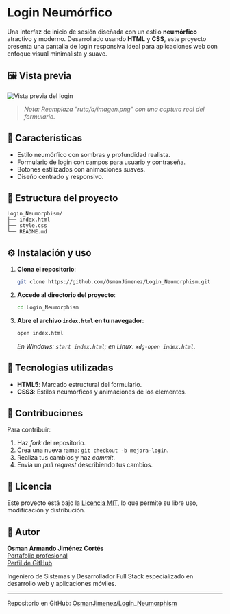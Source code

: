 # Login Neumórfico

Una interfaz de inicio de sesión diseñada con un estilo **neumórfico** atractivo y moderno. Desarrollado usando **HTML** y **CSS**, este proyecto presenta una pantalla de login responsiva ideal para aplicaciones web con enfoque visual minimalista y suave.

## 🖼️ Vista previa

![Vista previa del login](ruta/a/imagen.png)

> *Nota: Reemplaza "ruta/a/imagen.png" con una captura real del formulario.*

## 🚀 Características

* Estilo neumórfico con sombras y profundidad realista.
* Formulario de login con campos para usuario y contraseña.
* Botones estilizados con animaciones suaves.
* Diseño centrado y responsivo.

## 📁 Estructura del proyecto

```plaintext
Login_Neumorphism/
├── index.html
├── style.css
└── README.md
```

## ⚙️ Instalación y uso

1. **Clona el repositorio**:

   ```bash
   git clone https://github.com/OsmanJimenez/Login_Neumorphism.git
   ```

2. **Accede al directorio del proyecto**:

   ```bash
   cd Login_Neumorphism
   ```

3. **Abre el archivo `index.html` en tu navegador**:

   ```bash
   open index.html
   ```

   *En Windows: `start index.html`; en Linux: `xdg-open index.html`.*

## 🤩 Tecnologías utilizadas

* **HTML5**: Marcado estructural del formulario.
* **CSS3**: Estilos neumórficos y animaciones de los elementos.

## 📌 Contribuciones

Para contribuir:

1. Haz *fork* del repositorio.
2. Crea una nueva rama: `git checkout -b mejora-login`.
3. Realiza tus cambios y haz *commit*.
4. Envía un *pull request* describiendo tus cambios.

## 📄 Licencia

Este proyecto está bajo la [Licencia MIT](LICENSE), lo que permite su libre uso, modificación y distribución.

## 👤 Autor

**Osman Armando Jiménez Cortés**  
[Portafolio profesional](https://osmanjimenez.com/)  
[Perfil de GitHub](https://github.com/OsmanJimenez)

Ingeniero de Sistemas y Desarrollador Full Stack especializado en desarrollo web y aplicaciones móviles.


---

Repositorio en GitHub: [OsmanJimenez/Login\_Neumorphism](https://github.com/OsmanJimenez/Login_Neumorphism)
